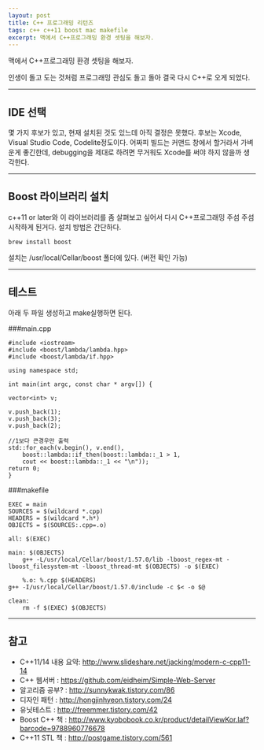 ```yaml
--- 
layout: post 
title: C++ 프로그래밍 리턴즈  
tags: c++ c++11 boost mac makefile  
excerpt: 맥에서 C++프로그래밍 환경 셋팅을 해보자.  
---  
```


맥에서 C++프로그래밍 환경 셋팅을 해보자.  
  
인생이 돌고 도는 것처럼 프로그래밍 관심도 돌고 돌아 결국 다시 C++로 오게 되었다.  
  
----------
  
## IDE 선택  
  
몇 가지 후보가 있고, 현재 설치된 것도 있느데 아직 결정은 못했다. 후보는 Xcode, Visual Studio Code, Codelite정도이다. 어짜피 빌드는 커맨드 창에서 할거라서 가벼운게 좋긴한데, debugging을 제대로 하려면 무거워도 Xcode를 써야 하지 않을까 생각한다.  
  


----------
## Boost 라이브러리 설치  
  
c++11 or later와 이 라이브러리를 좀 살펴보고 싶어서 다시 C++프로그래밍 주섬 주섬 시작하게 된거다. 설치 방법은 간단하다.  
  

    brew install boost  
  
설치는 /usr/local/Cellar/boost 폴더에 있다. (버전 확인 가능)  
  
----------
## 테스트  

아래 두 파일 생성하고 make실행하면 된다. 

###main.cpp  

    #include <iostream>
    #include <boost/lambda/lambda.hpp>
    #include <boost/lambda/if.hpp>
    
    using namespace std;
    
    int main(int argc, const char * argv[]) {
    
    vector<int> v;
    
    v.push_back(1);
    v.push_back(3);
    v.push_back(2);
    
    //1보다 큰경우만 출력
    std::for_each(v.begin(), v.end(),
	    boost::lambda::if_then(boost::lambda::_1 > 1,
	    cout << boost::lambda::_1 << "\n"));
	return 0;
	}  

###makefile  
  

    EXEC = main
    SOURCES = $(wildcard *.cpp)
    HEADERS = $(wildcard *.h*)
    OBJECTS = $(SOURCES:.cpp=.o)
    
    all: $(EXEC)
    
    main: $(OBJECTS)
	    g++ -L/usr/local/Cellar/boost/1.57.0/lib -lboost_regex-mt -lboost_filesystem-mt -lboost_thread-mt $(OBJECTS) -o $(EXEC)
	    
	    %.o: %.cpp $(HEADERS)
	g++ -I/usr/local/Cellar/boost/1.57.0/include -c $< -o $@
	
	clean:
		rm -f $(EXEC) $(OBJECTS)  
  


----------
## 참고  

 - C++11/14 내용 요약: http://www.slideshare.net/jacking/modern-c-cpp11-14
 - C++ 웹서버 : https://github.com/eidheim/Simple-Web-Server
 - 알고리즘 공부? : http://sunnykwak.tistory.com/86
 - 디자인 패턴 : http://hongjinhyeon.tistory.com/24
 - 유닛테스트 : http://freemmer.tistory.com/42
 - Boost C++ 책 : http://www.kyobobook.co.kr/product/detailViewKor.laf?barcode=9788960776678
 - C++11 STL 책 : http://postgame.tistory.com/561

  

